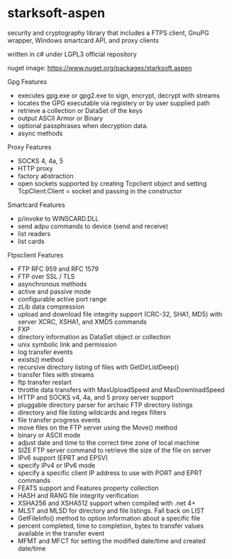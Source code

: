 # starksoft-aspen
security and cryptography library that includes a FTPS client, GnuPG wrapper, Windows smartcard API, and proxy clients

written in c# under LGPL3 
official repository

nuget image: https://www.nuget.org/packages/starksoft.aspen

Gpg Features
* executes gpg.exe or gpg2.exe to sign, encrypt, decrypt with streams
* locates the GPG executable via registery or by user supplied path
* retrieve a collection or DataSet of the keys
* output ASCII Armor or Binary
* optional passphrases when decryption data.
* async methods

Proxy Features
* SOCKS 4, 4a, 5
* HTTP proxy
* factory abstraction
* open sockets supported by creating Tcpclient object and setting TcpClient.Client = socket and passing in the constructor

Smartcard Features
* p/invoke to WINSCARD.DLL
* send adpu commands to device (send and receive)
* list readers
* list cards

Ftpsclient Features
* FTP RFC 959 and RFC 1579
* FTP over SSL / TLS
* asynchronous methods
* active and passive mode
* configurable active port range
* zLib data compression 
* upload and download file integrity support (CRC-32, SHA1, MD5)  with server XCRC, XSHA1, and XMD5 commands
* FXP 
* directory information as DataSet object or collection
* unix symbolic link and permission
* log transfer events
* exists() method
* recursive directory listing of files with GetDirListDeep()
* transfer files with streams
* ftp transfer restart
* throttle data transfers with MaxUploadSpeed and MaxDownloadSpeed 
* HTTP and SOCKS v4, 4a, and 5 proxy server support
* pluggable directory parser for archaic FTP directory listings
* directory and file listing wildcards and regex filters
* file transfer progress events
* move files on the FTP server using the Move() method
* binary or ASCII mode
* adjust date and time to the correct time zone of local machine
* SIZE FTP server command to retrieve the size of the file on server
* IPv6 support (EPRT and EPSV)
* specify IPv4 or IPv6 mode
* specify a specific client IP address to use with PORT and EPRT commands
* FEATS support and Features property collection
* HASH and RANG file integrity verification
* XSHA256 and XSHA512 support when compiled with .net 4+
* MLST and MLSD for directory and file listings. Fall back on LIST
* GetFileInfo() method to option information about a specific file
* percent completed, time to completion, bytes to transfer values available in the transfer event
* MFMT and MFCT for setting the modified date/time and created date/time 
